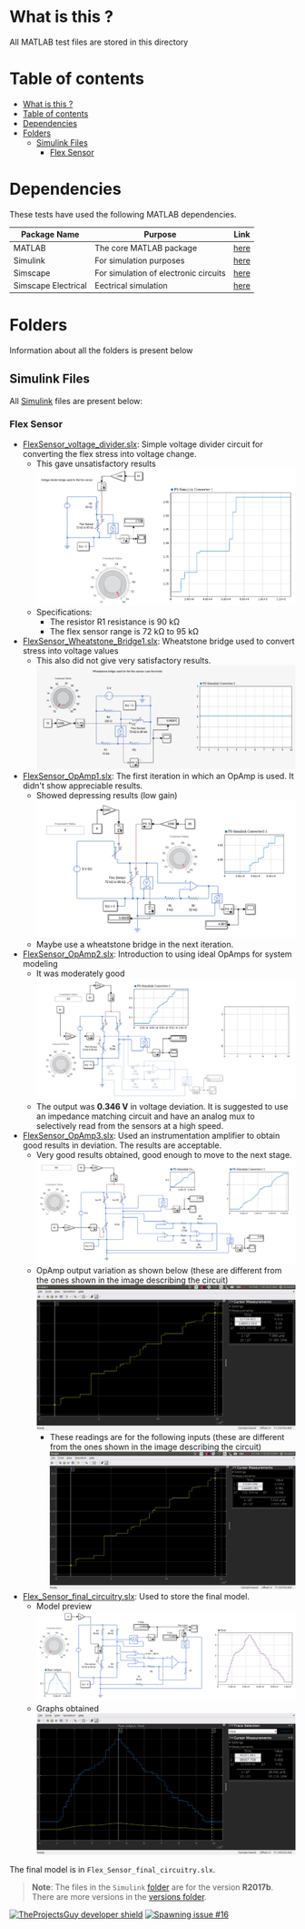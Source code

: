 # What is this ?
All MATLAB test files are stored in this directory

# Table of contents
- [What is this ?](#what-is-this)
- [Table of contents](#table-of-contents)
- [Dependencies](#dependencies)
- [Folders](#folders)
  - [Simulink Files](#simulink-files)
    - [Flex Sensor](#flex-sensor)

# Dependencies
These tests have used the following MATLAB dependencies.

| **Package Name** | **Purpose** | **Link** |
| ---- | ---- | ---- | 
| MATLAB | The core MATLAB package | [here](https://in.mathworks.com/products/matlab.html) |
| Simulink | For simulation purposes | [here](https://in.mathworks.com/products/simulink.html) |
| Simscape | For simulation of electronic circuits | [here](https://in.mathworks.com/products/simscape.html) |
| Simscape Electrical | Eectrical simulation | [here](https://in.mathworks.com/products/simscape-electrical.html) |

# Folders
Information about all the folders is present below

## Simulink Files
All [Simulink](https://www.mathworks.com/products/simulink.html) files are present below:

### Flex Sensor
- [FlexSensor_voltage_divider.slx](./Simulink/FlexSensor_voltage_divider.slx): Simple voltage divider circuit for converting the flex stress into voltage change.
  - This gave unsatisfactory results
    ![Voltage Divider circuit](../.media/photos/Voltage_divider.png)
  - Specifications:
    - The resistor R1 resistance is 90 kΩ
    - The flex sensor range is 72 kΩ to 95 kΩ
- [FlexSensor_Wheatstone_Bridge1.slx](./Simulink/FlexSensor_Wheatstone_Bridge1.slx): Wheatstone bridge used to convert stress into voltage values
  - This also did not give very satisfactory results.
    ![Wheatstone bridge circuit](../.media/photos/Wheatstone_Bridge1.png)
- [FlexSensor_OpAmp1.slx](./Simulink/FlexSensor_OpAmp1.slx): The first iteration in which an OpAmp is used. It didn't show appreciable results.
  - Showed depressing results (low gain)
    ![OpAmp Iteration 1 image](../.media/photos/OpAmp1.png)
  - Maybe use a wheatstone bridge in the next iteration.
- [FlexSensor_OpAmp2.slx](./Simulink/FlexSensor_OpAmp2.slx): Introduction to using ideal OpAmps for system modeling
  - It was moderately good
    ![OpAmp Iteration 2 image](../.media/photos/OpAmp2.png)
  - The output was **0.346 V** in voltage deviation. It is suggested to use an impedance matching circuit and have an analog mux to selectively read from the sensors at a high speed.
- [FlexSensor_OpAmp3.slx](./Simulink/FlexSensor_OpAmp3.slx): Used an instrumentation amplifier to obtain good results in deviation. The results are acceptable.
  - Very good results obtained, good enough to move to the next stage.
    ![OpAmp Iteration 3 image](../.media/photos/OpAmp3.png)
  - OpAmp output variation as shown below (these are different from the ones shown in the image describing the circuit)
    ![OpAmp final output readings](../.media/photos/Flex_sensor_instrumentation_amplifier.png)
    - These readings are for the following inputs (these are different from the ones shown in the image describing the circuit)
        ![Input values of flex sensor](../.media/photos/Flex_sensor_wheatstone_bridge.png)
- [Flex_Sensor_final_circuitry.slx](./Simulation/Flex_Sensor_final_circuitry.slx): Used to store the final model.
  - Model preview
        ![Model preview](../.media/photos/Simscape_Final_Circuit.png)
  - Graphs obtained
        ![Output graphs](../.media/photos/Simulink_final_output_graphs.png)

The final model is in `Flex_Sensor_final_circuitry.slx`.

> **Note**: The files in the `Simulink` [folder](./Simulink/) are for the version **R2017b**. There are more versions in the [versions folder](./Simulink/Versions/).

[![TheProjectsGuy developer shield](https://img.shields.io/badge/Dev-TheProjectsGuy-0061ff.svg)](https://github.com/TheProjectsGuy)
[![Spawning issue #16](https://img.shields.io/badge/issue-%2316-f49842.svg)](https://github.com/SleepWorkers/Project-SIGHT/issues/16)
